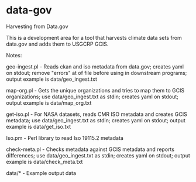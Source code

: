 # data-gov
Harvesting from Data.gov</p>
This is a development area for a tool that harvests climate data sets from data.gov and adds them 
to USGCRP GCIS.

Notes:

geo-ingest.pl - Reads ckan and iso metadata from data.gov; creates yaml on stdout; remove "errors" at 
of file before using in downstream programs; output example is data/geo_ingest.txt

map-org.pl - Gets the unique organizations and tries to map them to GCIS organizations; 
use data/geo_ingest.txt as stdin; creates yaml on stdout; output example is data/map_org.txt

get-iso.pl - For NASA datasets, reads CMR ISO metadata and creates GCIS metadata; use data/geo_ingest.txt 
as stdin; creates yaml on stdout; output example is data/get_iso.txt

Iso.pm - Perl library to read Iso 19115.2 metadata

check-meta.pl - Checks metadata against GCIS metadata and reports differences; 
use data/geo_ingest.txt as stdin; creates yaml on stdout; output example is data/check_meta.txt

data/* - Example output data
